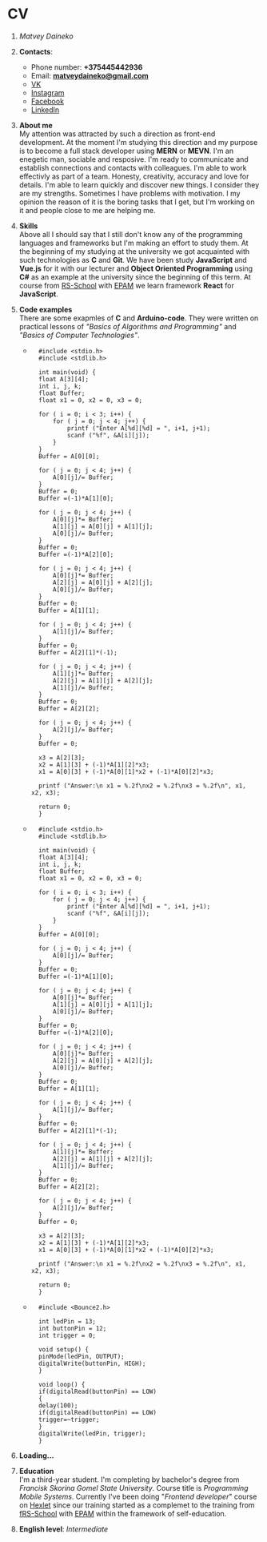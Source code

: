 # CV
1. *Matvey Daineko*

1. **Contacts**:
    * Phone number: **+375445442936**
    * Email: **matveydaineko@gmail.com**
    * [VK](https://vk.com/matvey.na_popei)
    * [Instagram](https://www.instagram.com/_._mot_._/?hl=ru)
    * [Facebook](https://www.facebook.com/matvey.daineko/)
    * [LinkedIn](https://www.linkedin.com/in/matvey-daineko-bb7542196/)

1. **About me**\
My attention was attracted by such a direction as front-end development. At the moment I'm studying this direction and my purpose is to become a full stack developer using **MERN** or **MEVN**. I'm an enegetic man, sociable and resposive. I'm ready to communicate and establish connections and contacts with colleagues. I'm able to work effectivly as part of a team. Honesty, creativity, accuracy and love for details. I'm able to learn quickly and discover new things. I consider they are my strengths. Sometimes I have problems with motivation. I my opinion the reason of it is the boring tasks that I get, but I'm working on it and people close to me are helping me. 

1. **Skills**\
Above all I should say that I still don't know any of the programming languages and frameworks but I'm making an effort to study them. At the beginning of my studying at the university we got acquainted with such technologies as **C** and **Git**. We have been study **JavaScript** and **Vue.js** for it with our lecturer and **Object Oriented Programming** using **C#** as an example at the university since the beginning of this term. At course from [RS-School](https://rs.school/) with [EPAM](https://training.by/#!/Home?lang=ru) we learn framework **React** for **JavaScript**.

1. **Code examples**\
There are some exapmles of **C** and **Arduino-code**. They were written on practical lessons of *"Basics of Algorithms and Programming"* and *"Basics of Computer Technologies"*.

    * ```
        #include <stdio.h>
        #include <stdlib.h>

        int main(void) { 
        float A[3][4]; 
        int i, j, k; 
        float Buffer; 
        float x1 = 0, x2 = 0, x3 = 0;

        for ( i = 0; i < 3; i++) { 
            for ( j = 0; j < 4; j++) { 
                printf ("Enter A[%d][%d] = ", i+1, j+1); 
                scanf ("%f", &A[i][j]);
            } 
        } 
        Buffer = A[0][0];

        for ( j = 0; j < 4; j++) { 
            A[0][j]/= Buffer; 
        } 
        Buffer = 0; 
        Buffer =(-1)*A[1][0];

        for ( j = 0; j < 4; j++) { 
            A[0][j]*= Buffer; 
            A[1][j] = A[0][j] + A[1][j]; 
            A[0][j]/= Buffer;
        } 
        Buffer = 0; 
        Buffer =(-1)*A[2][0];

        for ( j = 0; j < 4; j++) { 
            A[0][j]*= Buffer; 
            A[2][j] = A[0][j] + A[2][j]; 
            A[0][j]/= Buffer;
        } 
        Buffer = 0; 
        Buffer = A[1][1];

        for ( j = 0; j < 4; j++) { 
            A[1][j]/= Buffer; 
        }
        Buffer = 0; 
        Buffer = A[2][1]*(-1);

        for ( j = 0; j < 4; j++) { 
            A[1][j]*= Buffer; 
            A[2][j] = A[1][j] + A[2][j]; 
            A[1][j]/= Buffer;
        } 
        Buffer = 0; 
        Buffer = A[2][2];

        for ( j = 0; j < 4; j++) { 
            A[2][j]/= Buffer; 
        } 
        Buffer = 0;

        x3 = A[2][3]; 
        x2 = A[1][3] + (-1)*A[1][2]*x3; 
        x1 = A[0][3] + (-1)*A[0][1]*x2 + (-1)*A[0][2]*x3;

        printf ("Answer:\n x1 = %.2f\nx2 = %.2f\nx3 = %.2f\n", x1, x2, x3);

        return 0;
        }

        ```

    * ```
        #include <stdio.h>
        #include <stdlib.h>

        int main(void) { 
        float A[3][4]; 
        int i, j, k; 
        float Buffer; 
        float x1 = 0, x2 = 0, x3 = 0;

        for ( i = 0; i < 3; i++) { 
            for ( j = 0; j < 4; j++) { 
                printf ("Enter A[%d][%d] = ", i+1, j+1); 
                scanf ("%f", &A[i][j]);
            } 
        } 
        Buffer = A[0][0];

        for ( j = 0; j < 4; j++) { 
            A[0][j]/= Buffer; 
        } 
        Buffer = 0; 
        Buffer =(-1)*A[1][0];

        for ( j = 0; j < 4; j++) { 
            A[0][j]*= Buffer; 
            A[1][j] = A[0][j] + A[1][j]; 
            A[0][j]/= Buffer;
        } 
        Buffer = 0; 
        Buffer =(-1)*A[2][0];

        for ( j = 0; j < 4; j++) { 
            A[0][j]*= Buffer; 
            A[2][j] = A[0][j] + A[2][j]; 
            A[0][j]/= Buffer;
        } 
        Buffer = 0; 
        Buffer = A[1][1];

        for ( j = 0; j < 4; j++) { 
            A[1][j]/= Buffer; 
        }
        Buffer = 0; 
        Buffer = A[2][1]*(-1);

        for ( j = 0; j < 4; j++) { 
            A[1][j]*= Buffer; 
            A[2][j] = A[1][j] + A[2][j]; 
            A[1][j]/= Buffer;
        } 
        Buffer = 0; 
        Buffer = A[2][2];

        for ( j = 0; j < 4; j++) { 
            A[2][j]/= Buffer; 
        } 
        Buffer = 0;

        x3 = A[2][3]; 
        x2 = A[1][3] + (-1)*A[1][2]*x3; 
        x1 = A[0][3] + (-1)*A[0][1]*x2 + (-1)*A[0][2]*x3;

        printf ("Answer:\n x1 = %.2f\nx2 = %.2f\nx3 = %.2f\n", x1, x2, x3);

        return 0;
        }
        ```

    * ```
        #include <Bounce2.h>

        int ledPin = 13;
        int buttonPin = 12;
        int trigger = 0;  

        void setup() {
        pinMode(ledPin, OUTPUT);
        digitalWrite(buttonPin, HIGH);  
        }

        void loop() {
        if(digitalRead(buttonPin) == LOW)
        {
        delay(100);
        if(digitalRead(buttonPin) == LOW)    
        trigger=~trigger;
        }
        digitalWrite(ledPin, trigger);
        }
        ```


1. **Loading...**

1. **Education**\
I'm a third-year student. I'm completing by bachelor's degree from *Francisk Skorina Gomel State University*. Course title is *Programming Mobile Systems*. Currently I've been doing "*Frontend developer*" course on [Hexlet](https://ru.hexlet.io) since our training started as a complemet to the training from [fRS-School](https://rs.school/) with [EPAM](https://training.by/#!/Home?lang=ru) within the framework of self-education.

1. **English level**: *Intermediate*